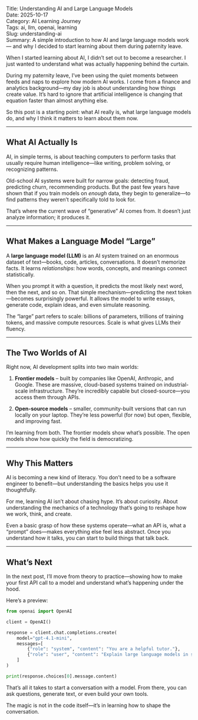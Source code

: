 Title: Understanding AI and Large Language Models  
Date: 2025-10-17  
Category: AI Learning Journey  
Tags: ai, llm, openai, learning  
Slug: understanding-ai  
Summary: A simple introduction to how AI and large language models work — and why I decided to start learning about them during paternity leave.  

When I started learning about AI, I didn’t set out to become a researcher.
I just wanted to understand what was actually happening behind the curtain.

During my paternity leave, I’ve been using the quiet moments between feeds and naps to explore how modern AI works. I come from a finance and analytics background—my day job is about understanding how things create value. It’s hard to ignore that artificial intelligence is changing that equation faster than almost anything else.

So this post is a starting point: what AI really is, what large language models do, and why I think it matters to learn about them now.

---

## What AI Actually Is

AI, in simple terms, is about teaching computers to perform tasks that usually require human intelligence—like writing, problem solving, or recognizing patterns.

Old-school AI systems were built for narrow goals: detecting fraud, predicting churn, recommending products. But the past few years have shown that if you train models on *enough* data, they begin to generalize—to find patterns they weren’t specifically told to look for.

That’s where the current wave of “generative” AI comes from.
It doesn’t just analyze information; it produces it.

---

## What Makes a Language Model “Large”

A **large language model (LLM)** is an AI system trained on an enormous dataset of text—books, code, articles, conversations.
It doesn’t memorize facts. It learns *relationships*: how words, concepts, and meanings connect statistically.

When you prompt it with a question, it predicts the most likely next word, then the next, and so on.
That simple mechanism—predicting the next token—becomes surprisingly powerful. It allows the model to write essays, generate code, explain ideas, and even simulate reasoning.

The “large” part refers to scale: billions of parameters, trillions of training tokens, and massive compute resources.
Scale is what gives LLMs their fluency.

---

## The Two Worlds of AI

Right now, AI development splits into two main worlds:

1. **Frontier models** – built by companies like OpenAI, Anthropic, and Google. These are massive, cloud-based systems trained on industrial-scale infrastructure. They’re incredibly capable but closed-source—you access them through APIs.

2. **Open-source models** – smaller, community-built versions that can run locally on your laptop. They’re less powerful (for now) but open, flexible, and improving fast.

I’m learning from both.
The frontier models show what’s possible.
The open models show how quickly the field is democratizing.

---

## Why This Matters

AI is becoming a new kind of literacy.
You don’t need to be a software engineer to benefit—but understanding the basics helps you use it thoughtfully.

For me, learning AI isn’t about chasing hype. It’s about curiosity. About understanding the mechanics of a technology that’s going to reshape how we work, think, and create.

Even a basic grasp of how these systems operate—what an API is, what a “prompt” does—makes everything else feel less abstract. Once you understand how it talks, you can start to build things that talk back.

---

## What’s Next

In the next post, I’ll move from theory to practice—showing how to make your first API call to a model and understand what’s happening under the hood.

Here’s a preview:

```python
from openai import OpenAI

client = OpenAI()

response = client.chat.completions.create(
    model="gpt-4.1-mini",
    messages=[
        {"role": "system", "content": "You are a helpful tutor."},
        {"role": "user", "content": "Explain large language models in simple terms."}
    ]
)

print(response.choices[0].message.content)
```

That’s all it takes to start a conversation with a model.
From there, you can ask questions, generate text, or even build your own tools.

The magic is not in the code itself—it’s in learning how to shape the conversation.


